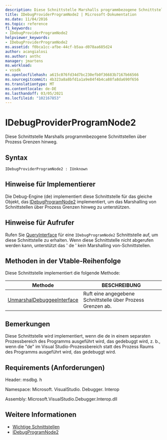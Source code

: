 ```yaml
---
description: Diese Schnittstelle Marshalls programmbezogene Schnittstellen über Prozess Grenzen hinweg.
title: IDebugProviderProgramNode2 | Microsoft-Dokumentation
ms.date: 11/04/2016
ms.topic: reference
f1_keywords:
- IDebugProviderProgramNode2
helpviewer_keywords:
- IDebugProviderProgramNode2
ms.assetid: f0bca1cc-afbe-44cf-b5aa-d078aa685d24
author: acangialosi
ms.author: anthc
manager: jmartens
ms.workload:
- vssdk
ms.openlocfilehash: a615c076fd34d7bc230efb0f36683b7167b66566
ms.sourcegitcommit: 4b323a8a8bfd1a1a9e84f4b4ca88fa8da690f656
ms.translationtype: MT
ms.contentlocale: de-DE
ms.lasthandoff: 03/05/2021
ms.locfileid: "102167853"
---
```

# <a name="idebugproviderprogramnode2"></a>IDebugProviderProgramNode2
Diese Schnittstelle Marshalls programmbezogene Schnittstellen über Prozess Grenzen hinweg.

## <a name="syntax"></a>Syntax

```
IDebugProviderProgramNode2 : IUnknown
```

## <a name="notes-for-implementers"></a>Hinweise für Implementierer
 Die Debug-Engine (de) implementiert diese Schnittstelle für das gleiche Objekt, das [IDebugProgramNode2](../../../extensibility/debugger/reference/idebugprogramnode2.md) implementiert, um das Marshalling von Schnittstellen über Prozess Grenzen hinweg zu unterstützen.

## <a name="notes-for-callers"></a>Hinweise für Aufrufer
 Rufen Sie [QueryInterface](/cpp/atl/queryinterface) für eine `IDebugProgramNode2` Schnittstelle auf, um diese Schnittstelle zu erhalten. Wenn diese Schnittstelle nicht abgerufen werden kann, unterstützt das ' de ' kein Marshalling von-Schnittstellen.

## <a name="methods-in-vtable-order"></a>Methoden in der Vtable-Reihenfolge
 Diese Schnittstelle implementiert die folgende Methode:

|Methode|BESCHREIBUNG|
|------------|-----------------|
|[UnmarshalDebuggeeInterface](../../../extensibility/debugger/reference/idebugproviderprogramnode2-unmarshaldebuggeeinterface.md)|Ruft eine angegebene Schnittstelle über Prozess Grenzen ab.|

## <a name="remarks"></a>Bemerkungen
 Diese Schnittstelle wird implementiert, wenn die de in einem separaten Prozessbereich des Programms ausgeführt wird, das gedebuggt wird, z. b., wenn die "de" im Visual Studio-Prozessbereich statt des Prozess Raums des Programms ausgeführt wird, das gedebuggt wird.

## <a name="requirements"></a>Requirements (Anforderungen)
 Header: msdbg. h

 Namespace: Microsoft. VisualStudio. Debugger. Interop

 Assembly: Microsoft.VisualStudio.Debugger.Interop.dll

## <a name="see-also"></a>Weitere Informationen
- [Wichtige Schnittstellen](../../../extensibility/debugger/reference/core-interfaces.md)
- [IDebugProgramNode2](../../../extensibility/debugger/reference/idebugprogramnode2.md)

